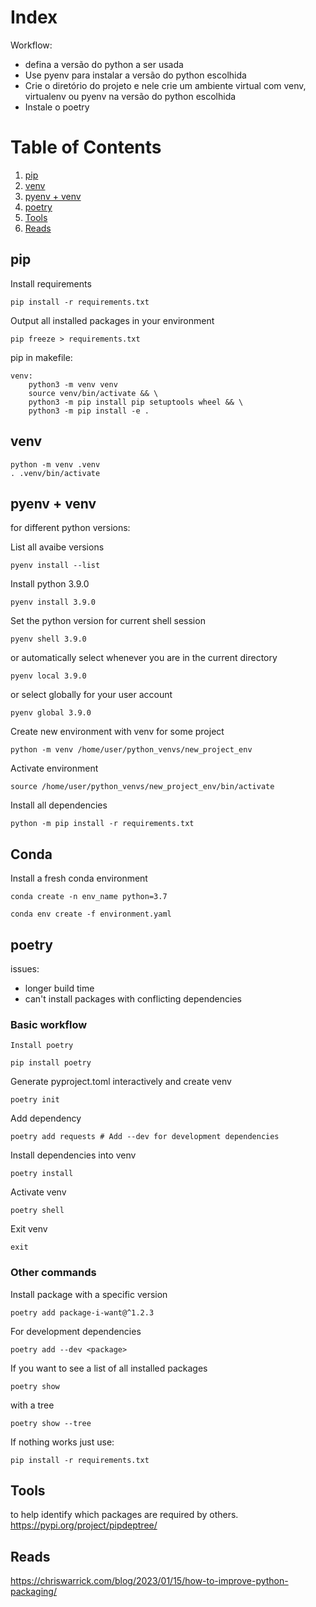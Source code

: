 # Index

Workflow:
* defina a versão do python a ser usada
* Use pyenv para instalar a versão do python escolhida
* Crie o diretório do projeto e nele crie um ambiente virtual com venv, virtualenv ou pyenv na versão do python escolhida
* Instale o poetry

# Table of Contents

1. [pip](#pip)
2. [venv](#venv)
3. [pyenv + venv](#pyenv+venv)
4. [poetry](#poetry)
5. [Tools](#tools)
6. [Reads](#reads)


## pip

Install requirements
```
pip install -r requirements.txt
```

 Output all installed packages in your environment
```
pip freeze > requirements.txt
```

pip in makefile:
```
venv:
    python3 -m venv venv
    source venv/bin/activate && \
    python3 -m pip install pip setuptools wheel && \
    python3 -m pip install -e .
```

## venv
```
python -m venv .venv
. .venv/bin/activate
```
## pyenv + venv

for different python versions:

List all avaibe versions
```
pyenv install --list
```
Install python 3.9.0
```
pyenv install 3.9.0
```

Set the python version for current shell session
```
pyenv shell 3.9.0
```
or automatically select whenever you are in the current directory
```
pyenv local 3.9.0
```
or select globally for your user account

```
pyenv global 3.9.0
```
Create new environment with venv for some project
```
python -m venv /home/user/python_venvs/new_project_env
```

Activate environment
```
source /home/user/python_venvs/new_project_env/bin/activate
```
Install all dependencies
```
python -m pip install -r requirements.txt
```
## Conda

Install a fresh conda environment
```
conda create -n env_name python=3.7
```

```
conda env create -f environment.yaml
```
## poetry

issues: 
*  longer build time
*  can't install packages with conflicting dependencies

### Basic workflow
```
Install poetry

pip install poetry
```

Generate pyproject.toml interactively and create venv
```
poetry init 
```
Add dependency
```
poetry add requests # Add --dev for development dependencies
```
Install dependencies into venv
```
poetry install
```
Activate venv
```
poetry shell
```
Exit venv

```
exit
```
### Other commands

Install package with a specific version
```
poetry add package-i-want@^1.2.3
```
For development dependencies
```
poetry add --dev <package>
```

If you want to see a list of all installed packages
```
poetry show
```
with a tree
```
poetry show --tree
```
If nothing works just use:
```
pip install -r requirements.txt
```
## Tools
to help identify which packages are required by others. https://pypi.org/project/pipdeptree/

## Reads
https://chriswarrick.com/blog/2023/01/15/how-to-improve-python-packaging/
